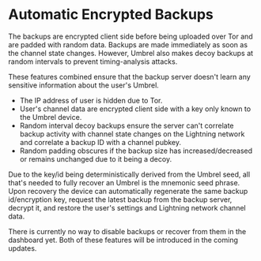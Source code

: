 <!--
SPDX-FileCopyrightText: 2020 Umbrel. https://getumbrel.com

SPDX-License-Identifier: AGPL-3.0-or-later
-->

# Automatic Encrypted Backups

The backups are encrypted client side before being uploaded over Tor and are padded with random data. Backups are made immediately as soon as the channel state changes. However, Umbrel also makes decoy backups at random intervals to prevent timing-analysis attacks.

These features combined ensure that the backup server doesn't learn any sensitive information about the user's Umbrel.

- The IP address of user is hidden due to Tor.
- User's channel data are encrypted client side with a key only known to the Umbrel device.
- Random interval decoy backups ensure the server can't correlate backup activity with channel state changes on the Lightning network and correlate a backup ID with a channel pubkey.
- Random padding obscures if the backup size has increased/decreased or remains unchanged due to it being a decoy.

Due to the key/id being deterministically derived from the Umbrel seed, all that's needed to fully recover an Umbrel is the mnemonic seed phrase. Upon recovery the device can automatically regenerate the same backup id/encryption key, request the latest backup from the backup server, decrypt it, and restore the user's settings and Lightning network channel data.

There is currently no way to disable backups or recover from them in the dashboard yet. Both of these features will be introduced in the coming updates.
